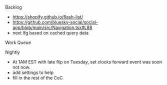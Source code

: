 Backlog
* https://shopify.github.io/flash-list/
* https://github.com/bluesky-social/social-app/blob/main/src/Navigation.tsx#L88
* next lfg based on cached query data

Work Queue

Nightly
* At 1AM EST with late flip on Tuesday, set clocks forward event was soon not now.
* add settings to help
* fill in the rest of the CoC
